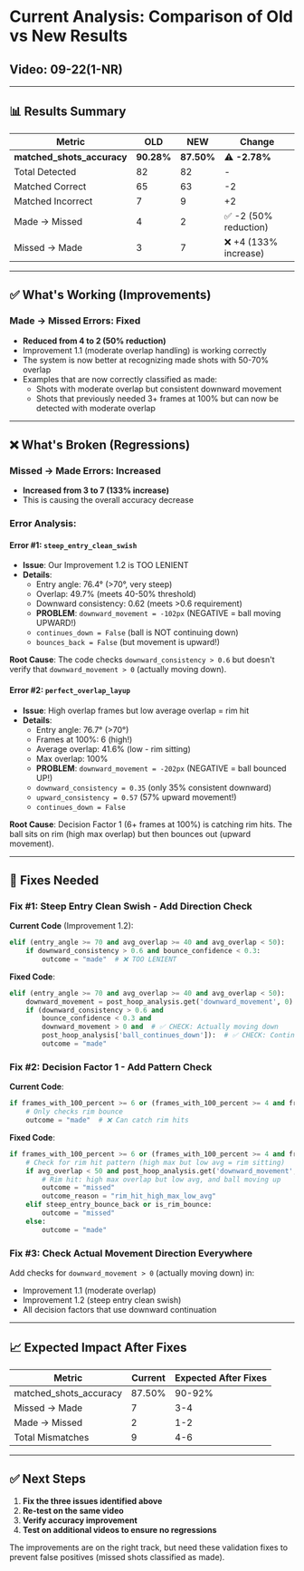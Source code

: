 # Current Analysis: Comparison of Old vs New Results
## Video: 09-22(1-NR)

---

## 📊 **Results Summary**

| Metric | OLD | NEW | Change |
|--------|-----|-----|--------|
| **matched_shots_accuracy** | **90.28%** | **87.50%** | ⚠️ **-2.78%** |
| Total Detected | 82 | 82 | - |
| Matched Correct | 65 | 63 | -2 |
| Matched Incorrect | 7 | 9 | +2 |
| Made → Missed | 4 | 2 | ✅ -2 (50% reduction) |
| Missed → Made | 3 | 7 | ❌ +4 (133% increase) |

---

## ✅ **What's Working (Improvements)**

### **Made → Missed Errors: Fixed**
- **Reduced from 4 to 2 (50% reduction)**
- Improvement 1.1 (moderate overlap handling) is working correctly
- The system is now better at recognizing made shots with 50-70% overlap
- Examples that are now correctly classified as made:
  - Shots with moderate overlap but consistent downward movement
  - Shots that previously needed 3+ frames at 100% but can now be detected with moderate overlap

---

## ❌ **What's Broken (Regressions)**

### **Missed → Made Errors: Increased**
- **Increased from 3 to 7 (133% increase)**
- This is causing the overall accuracy decrease

### **Error Analysis:**

#### **Error #1: `steep_entry_clean_swish`**
- **Issue**: Our Improvement 1.2 is TOO LENIENT
- **Details**:
  - Entry angle: 76.4° (>70°, very steep)
  - Overlap: 49.7% (meets 40-50% threshold)
  - Downward consistency: 0.62 (meets >0.6 requirement)
  - **PROBLEM**: `downward_movement = -102px` (NEGATIVE = ball moving UPWARD!)
  - `continues_down = False` (ball is NOT continuing down)
  - `bounces_back = False` (but movement is upward!)

**Root Cause**: The code checks `downward_consistency > 0.6` but doesn't verify that `downward_movement > 0` (actually moving down).

#### **Error #2: `perfect_overlap_layup`**
- **Issue**: High overlap frames but low average overlap = rim hit
- **Details**:
  - Entry angle: 76.7° (>70°)
  - Frames at 100%: 6 (high!)
  - Average overlap: 41.6% (low - rim sitting)
  - Max overlap: 100%
  - **PROBLEM**: `downward_movement = -202px` (NEGATIVE = ball bounced UP!)
  - `downward_consistency = 0.35` (only 35% consistent downward)
  - `upward_consistency = 0.57` (57% upward movement!)
  - `continues_down = False`

**Root Cause**: Decision Factor 1 (6+ frames at 100%) is catching rim hits. The ball sits on rim (high max overlap) but then bounces out (upward movement).

---

## 🔧 **Fixes Needed**

### **Fix #1: Steep Entry Clean Swish - Add Direction Check**

**Current Code** (Improvement 1.2):
```python
elif (entry_angle >= 70 and avg_overlap >= 40 and avg_overlap < 50):
    if downward_consistency > 0.6 and bounce_confidence < 0.3:
        outcome = "made"  # ❌ TOO LENIENT
```

**Fixed Code**:
```python
elif (entry_angle >= 70 and avg_overlap >= 40 and avg_overlap < 50):
    downward_movement = post_hoop_analysis.get('downward_movement', 0)
    if (downward_consistency > 0.6 and 
        bounce_confidence < 0.3 and 
        downward_movement > 0 and  # ✅ CHECK: Actually moving down
        post_hoop_analysis['ball_continues_down']):  # ✅ CHECK: Continues down
        outcome = "made"
```

### **Fix #2: Decision Factor 1 - Add Pattern Check**

**Current Code**:
```python
if frames_with_100_percent >= 6 or (frames_with_100_percent >= 4 and frames_with_95_percent >= 7):
    # Only checks rim bounce
    outcome = "made"  # ❌ Can catch rim hits
```

**Fixed Code**:
```python
if frames_with_100_percent >= 6 or (frames_with_100_percent >= 4 and frames_with_95_percent >= 7):
    # Check for rim hit pattern (high max but low avg = rim sitting)
    if avg_overlap < 50 and post_hoop_analysis.get('downward_movement', 0) <= 0:
        # Rim hit: high max overlap but low avg, and ball moving up
        outcome = "missed"
        outcome_reason = "rim_hit_high_max_low_avg"
    elif steep_entry_bounce_back or is_rim_bounce:
        outcome = "missed"
    else:
        outcome = "made"
```

### **Fix #3: Check Actual Movement Direction Everywhere**

Add checks for `downward_movement > 0` (actually moving down) in:
- Improvement 1.1 (moderate overlap)
- Improvement 1.2 (steep entry clean swish)
- All decision factors that use downward continuation

---

## 📈 **Expected Impact After Fixes**

| Metric | Current | Expected After Fixes |
|--------|---------|---------------------|
| matched_shots_accuracy | 87.50% | 90-92% |
| Missed → Made | 7 | 3-4 |
| Made → Missed | 2 | 1-2 |
| Total Mismatches | 9 | 4-6 |

---

## ✅ **Next Steps**

1. **Fix the three issues identified above**
2. **Re-test on the same video**
3. **Verify accuracy improvement**
4. **Test on additional videos to ensure no regressions**

The improvements are on the right track, but need these validation fixes to prevent false positives (missed shots classified as made).

